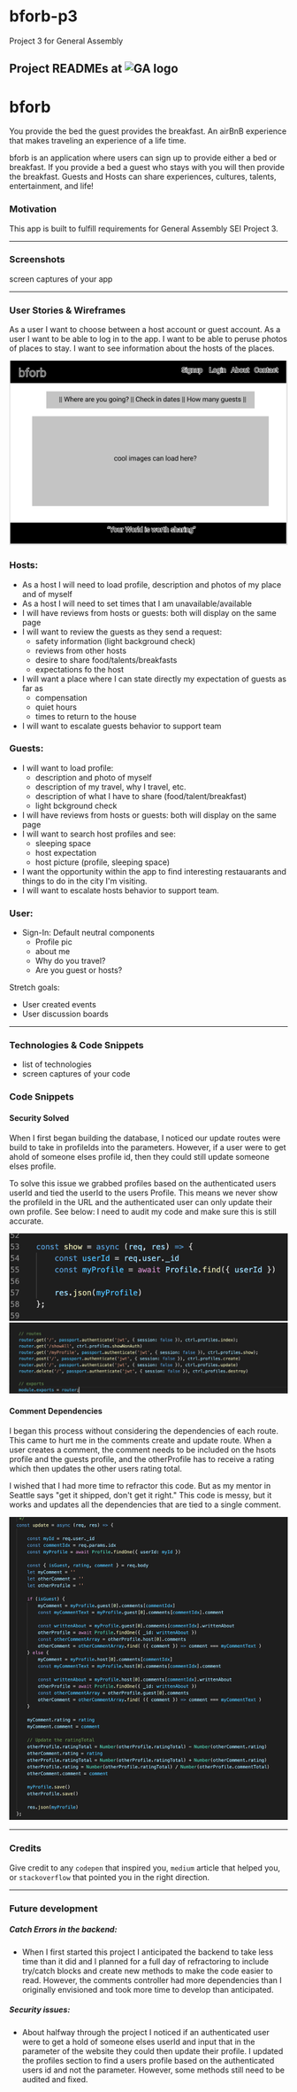 # bforb-p3
Project 3 for General Assembly

## Project READMEs at ![GA logo](https://ga-dash.s3.amazonaws.com/production/assets/logo-9f88ae6c9c3871690e33280fcf557f33.png)

# bforb
You provide the bed the guest provides the breakfast. An airBnB experience that makes traveling an experience of a life time. 

bforb is an application where users can sign up to provide either a bed or breakfast.  If you provide a bed a guest who stays with you will then provide the breakfast.  Guests and Hosts can share experiences, cultures, talents, entertainment, and life!

### Motivation
This app is built to fulfill requirements for General Assembly SEI Project 3.

---
### Screenshots
screen captures of your app

---
### User Stories & Wireframes

As a user I want to choose between a host account or guest account.
As a user I want to be able to log in to the app.
I want to be able to peruse photos of places to stay.
I want to see information about the hosts of the places.

![entry point](./assets/bforb.PNG)

### Hosts: 
* As a host I will need to load profile, description and photos of my place and of myself
* As a host I will need to set times that I am unavailable/available
* I will have reviews from hosts or guests: both will display on the same page
* I will want to review the guests as they send a request:
    * safety information (light background check)
    * reviews from other hosts 
    * desire to share food/talents/breakfasts
    * expectations fo the host
* I will want a place where I can state directly my expectation of guests as far as
    * compensation
    * quiet hours
    * times to return to the house
* I will want to escalate guests behavior to support team

### Guests: 
* I will want to load profile:
    * description and photo of myself
    * description of my travel, why I travel, etc.
    * description of what I have to share (food/talent/breakfast)
    * light bckground check
* I will have reviews from hosts or guests: both will display on the same page
* I will want to search host profiles and see:
    * sleeping space
    * host expectation
    * host picture (profile, sleeping space)
* I want the opportunity within the app to find interesting restauarants and things to do in the city I'm visiting.
* I will want to escalate hosts behavior to support team.

### User: 
* Sign-In: Default neutral components
    * Profile pic
    * about me
    * Why do you travel?
    * Are you guest or hosts?

Stretch goals:
* User created events
* User discussion boards


---
### Technologies & Code Snippets

* list of technologies
* screen captures of your code

### Code Snippets 

#### Security Solved
When I first began building the database, I noticed our update routes were build to take in profileIds into the parameters.  However, if a user were to get ahold of someone elses profile id, then they could still update someone elses profile.

To solve this issue we grabbed profiles based on the authenticated users userId and tied the userId to the users Profile.  This means we never show the profileId in the URL and the authenticated user can only update their own profile.  See below: I need to audit my code and make sure this is still accurate.

![show controller](./assets/profilesShowControl.png)
![show routes](./assets/profileRoutes.png)

#### Comment Dependencies
I began this process without considering the dependencies of each route.  This came to hurt me in the comments create and update route.  When a user creates a comment, the comment needs to be included on the hsots profile and the guests profile, and the otherProfile has to receive a rating which then updates the other users rating total.  

I wished that I had more time to refractor this code. But as my mentor in Seattle says "get it shipped, don't get it right."  This code is messy, but it works and updates all the dependencies that are tied to a single comment. 

![comment update](./assets/Comments.png)


---
### Credits
Give credit to any `codepen` that inspired you, `medium` article that helped you, or `stackoverflow` that pointed you in the right direction.

---

### Future development
##### Catch Errors in the backend:
* When I first started this project I anticipated the backend to take less time than it did and I planned for a full day of refractoring to include try/catch blocks and create new methods to make the code easier to read.  However, the comments controller had more dependencies than I originally envisioned and took more time to develop than anticipated.

##### Security issues:
* About halfway through the project I noticed if an authenticated user were to get a hold of someone elses userId and input that in the parameter of the website they could then update their profile.  I updated the profiles section to find a users profile based on the authenticated users id and not the parameter.  However, some methods still need to be audited and fixed. 


